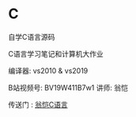 # C
自学C语言源码

C语言学习笔记和计算机大作业

编译器: vs2010 & vs2019

B站视频号: BV19W411B7w1
讲师: 翁恺

传送门 : [翁恺C语言](https://www.bilibili.com/video/BV19W411B7w1)
